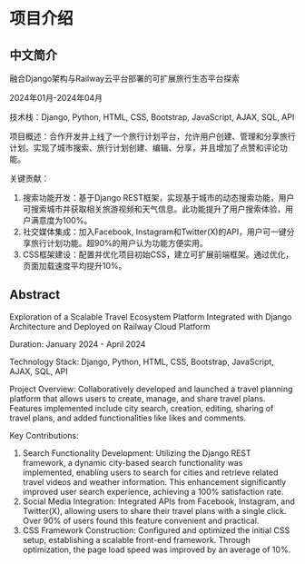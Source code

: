 # 项目介绍
## 中文简介
融合Django架构与Railway云平台部署的可扩展旅行生态平台探索  
  
2024年01月-2024年04月  
  
技术栈：Django, Python, HTML, CSS, Bootstrap, JavaScript, AJAX, SQL, API  
  
项目概述：合作开发并上线了一个旅行计划平台，允许用户创建、管理和分享旅行计划。实现了城市搜索、旅行计划创建、编辑、分享，并且增加了点赞和评论功能。  
  
关键贡献：  
1. 搜索功能开发：基于Django REST框架，实现基于城市的动态搜索功能，用户可搜索城市并获取相关旅游视频和天气信息。此功能提升了用户搜索体验，用户满意度为100%。  
2. 社交媒体集成：加入Facebook, Instagram和Twitter(X)的API，用户可一键分享旅行计划功能。超90%的用户认为功能方便实用。  
3. CSS框架建设：配置并优化项目初始CSS，建立可扩展前端框架。通过优化，页面加载速度平均提升10%。  
  
## Abstract
Exploration of a Scalable Travel Ecosystem Platform Integrated with Django Architecture and Deployed on Railway Cloud Platform  
  
Duration: January 2024 - April 2024  
  
Technology Stack: Django, Python, HTML, CSS, Bootstrap, JavaScript, AJAX, SQL, API  
  
Project Overview: Collaboratively developed and launched a travel planning platform that allows users to create, manage, and share travel plans. Features implemented include city search, creation, editing, sharing of travel plans, and added functionalities like likes and comments.  
  
Key Contributions:  
  
1. Search Functionality Development: Utilizing the Django REST framework, a dynamic city-based search functionality was implemented, enabling users to search for cities and retrieve related travel videos and weather information. This enhancement significantly improved user search experience, achieving a 100% satisfaction rate.  
2. Social Media Integration: Integrated APIs from Facebook, Instagram, and Twitter(X), allowing users to share their travel plans with a single click. Over 90% of users found this feature convenient and practical.  
3. CSS Framework Construction: Configured and optimized the initial CSS setup, establishing a scalable front-end framework. Through optimization, the page load speed was improved by an average of 10%.  
